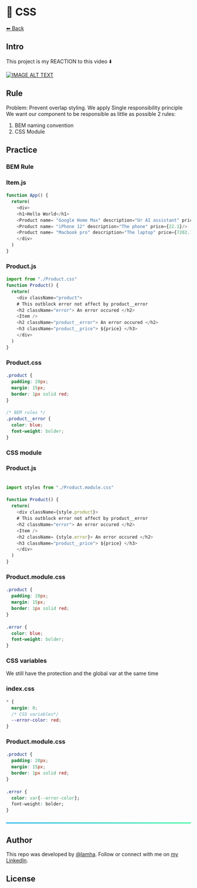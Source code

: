 # 🔴 CSS

[⬅ Back](../README.md)

## Intro 
This project is my REACTION to this video ⬇️

<div>
  <a href="https://www.youtube.com/watch?v=bF5vEmiMzPg"><img src="https://img.youtube.com/vi/bF5vEmiMzPg/0.jpg" alt="IMAGE ALT TEXT"></a>
</div>

## Rule 
Problem: Prevent overlap styling. 
We apply Single responsibility principle 
We want our component to be responsible as little as possible
2 rules:
1. BEM naming convention 
2. CSS Module 

## Practice
### BEM Rule
### Item.js 
```js
function App() {
  return(
    <div>
    <h1>Hello World</h1>
    <Product name= "Google Home Max" description="Ur AI assistant" price={722.1}/>
    <Product name= "iPhone 12" description="The phone" price={22.1}/>
    <Product name= "Macbook pro" description="The laptop" price={7202.1}/>
    </div> 
  )
}
```

### Product.js 

```js
import from "./Product.css"
function Product() {
  return(
    <div className="product">
    # This outblock error not affect by product__error 
    <h2 className="error"> An error occured </h2>
    <Item />
    <h2 className="product__error"> An error occured </h2>
    <h3 className="product__price"> ${price} </h3>
    </div> 
  )
}
```
### Product.css 
```css
.product {
  padding: 20px;
  margin: 15px;
  border: 1px solid red;
}

/* BEM rules */
.product__error {
  color: blue;
  font-weight: bolder;
}
```
### CSS module 


### Product.js 
```js

import styles from "./Product.module.css"

function Product() {
  return(
    <div className={style.product}>
    # This outblock error not affect by product__error 
    <h2 className="error"> An error occured </h2>
    <Item />
    <h2 className= {style.error}> An error occured </h2>
    <h3 className="product__price"> ${price} </h3>
    </div> 
  )
}
```

### Product.module.css 
```css
.product {
  padding: 20px;
  margin: 15px;
  border: 1px solid red;
}

.error {
  color: blue;
  font-weight: bolder;
}
```


### CSS variables 
We still have the protection and the global var at the same time
### index.css 
```css
* {
  margin: 0;
  /* CSS variables*/
  --error-color: red;
}
```

### Product.module.css  
```css
.product {
  padding: 20px;
  margin: 15px;
  border: 1px solid red;
}

.error {
  color: var{--error-color};
  font-weight: bolder;
}
```


<p><img type="separator" height=8px width="100%" src="https://github.com/HaLamUs/nft-drop/blob/main/assets/aqua.png"></p>

## Author

This repo was developed by [@lamha](https://github.com/HaLamUs). 
Follow or connect with me on [my LinkedIn](https://www.linkedin.com/in/lamhacs). 

## License
